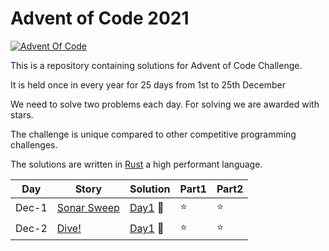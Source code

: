 # Advent of Code 2021

[![Advent Of Code](https://miro.medium.com/max/1200/1*XtCMwEXZe2VcH-jfcHwCBQ.jpeg)](https://adventofcode.com/)

This is a repository containing solutions for Advent of Code Challenge. 

It is held once in every year for 25 days from 1st to 25th December 

We need to solve two problems each day. For solving we are awarded with stars.

The challenge is unique compared to other competitive programming challenges.

The solutions are written in [Rust](https://www.rust-lang.org/) a high performant language.

| Day | Story | Solution | Part1 | Part2 |
| --- | --- | --- | --- | --- |
| Dec-1 | [Sonar Sweep](https://adventofcode.com/2021/day/1) | [Day1](./src/day1.rs) 🚢 | ⭐ | ⭐ | 
| Dec-2 | [Dive!](https://adventofcode.com/2021/day/2) | [Day1](./src/day2.rs) 🤿 | ⭐ | ⭐ | 

